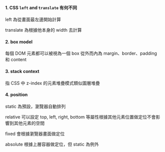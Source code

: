 #### 1. CSS `left` and `translate` 有何不同

left 為從畫面最左邊開始計算

translate 為根據他本身的 width 去計算

#### 2. box model

每個 DOM 元素都可以被視為一個 box 從外而內為 margin、border、padding 和 content

#### 3. stack context

指 CSS 中 z-index 的元素堆疊模式類似圖層堆疊

#### 4. position 

static 為預設，瀏覽器自動排列

relative 可以設定 top, left, right, bottom 等屬性根據其他元素位置做定位不會影響到其他元素的空間

fixed 會根據瀏覽器畫面做定位

absolute 根據上層容器做定位，但 static 為例外